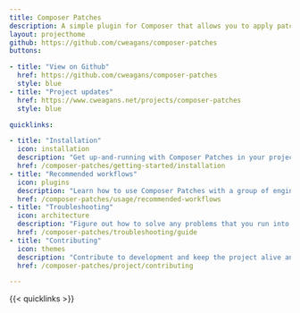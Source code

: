 ```yaml
---
title: Composer Patches
description: A simple plugin for Composer that allows you to apply patches to your dependencies.
layout: projecthome
github: https://github.com/cweagans/composer-patches
buttons:

- title: "View on Github"
  href: https://github.com/cweagans/composer-patches
  style: blue
- title: "Project updates"
  href: https://www.cweagans.net/projects/composer-patches
  style: blue

quicklinks:

- title: "Installation"
  icon: installation
  description: "Get up-and-running with Composer Patches in your project"
  href: /composer-patches/getting-started/installation
- title: "Recommended workflows"
  icon: plugins
  description: "Learn how to use Composer Patches with a group of engineers."
  href: /composer-patches/usage/recommended-workflows
- title: "Troubleshooting"
  icon: architecture
  description: "Figure out how to solve any problems that you run into."
  href: /composer-patches/troubleshooting/guide
- title: "Contributing"
  icon: themes
  description: "Contribute to development and keep the project alive and healthy."
  href: /composer-patches/project/contributing

---
```


{{< quicklinks >}}

